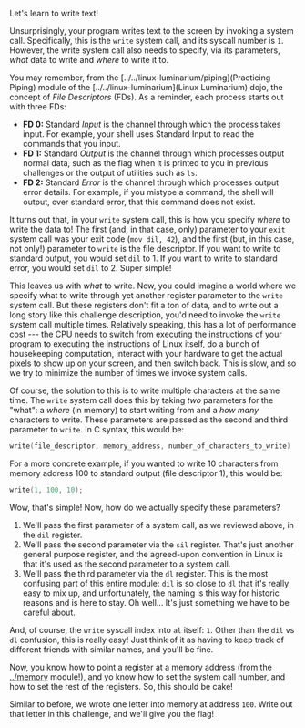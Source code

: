 Let's learn to write text!

Unsurprisingly, your program writes text to the screen by invoking a system call.
Specifically, this is the `write` system call, and its syscall number is `1`.
However, the write system call also needs to specify, via its parameters, _what_ data to write and _where_ to write it to.

You may remember, from the [../../linux-luminarium/piping](Practicing Piping) module of the [../../linux-luminarium](Linux Luminarium) dojo, the concept of _File Descriptors_ (FDs).
As a reminder, each process starts out with three FDs:

- **FD 0:** Standard *Input* is the channel through which the process takes input. For example, your shell uses Standard Input to read the commands that you input.
- **FD 1:** Standard *Output* is the channel through which processes output normal data, such as the flag when it is printed to you in previous challenges or the output of utilities such as `ls`.
- **FD 2:** Standard *Error* is the channel through which processes output error details. For example, if you mistype a command, the shell will output, over standard error, that this command does not exist.

It turns out that, in your `write` system call, this is how you specify _where_ to write the data to!
The first (and, in that case, only) parameter to your `exit` system call was your exit code (`mov dil, 42`), and the first (but, in this case, not only!) parameter to `write` is the file descriptor.
If you want to write to standard output, you would set `dil` to 1.
If you want to write to standard error, you would set `dil` to 2.
Super simple!

This leaves us with _what_ to write.
Now, you could imagine a world where we specify what to write through yet another register parameter to the `write` system call.
But these registers don't fit a ton of data, and to write out a long story like this challenge description, you'd need to invoke the `write` system call multiple times.
Relatively speaking, this has a lot of performance cost --- the CPU needs to switch from executing the instructions of your program to executing the instructions of Linux itself, do a bunch of housekeeping computation, interact with your hardware to get the actual pixels to show up on your screen, and then switch back.
This is slow, and so we try to minimize the number of times we invoke system calls.

Of course, the solution to this is to write multiple characters at the same time.
The `write` system call does this by taking _two_ parameters for the "what": a _where_ (in memory) to start writing from and a _how many_ characters to write.
These parameters are passed as the second and third parameter to `write`.
In C syntax, this would be:

```c
write(file_descriptor, memory_address, number_of_characters_to_write)
```

For a more concrete example, if you wanted to write 10 characters from memory address 100 to standard output (file descriptor 1), this would be:

```c
write(1, 100, 10);
```

Wow, that's simple!
Now, how do we actually specify these parameters?

1. We'll pass the first parameter of a system call, as we reviewed above, in the `dil` register.
2. We'll pass the second parameter via the `sil` register.
   That's just another general purpose register, and the agreed-upon convention in Linux is that it's used as the second parameter to a system call.
3. We'll pass the third parameter via the `dl` register.
   This is the most confusing part of this entire module: `dil` is so close to `dl` that it's really easy to mix up, and unfortunately, the naming is this way for historic reasons and is here to stay.
   Oh well...
   It's just something we have to be careful about.

And, of course, the `write` syscall index into `al` itself: `1`.
Other than the `dil` vs `dl` confusion, this is really easy!
Just think of it as having to keep track of different friends with similar names, and you'll be fine.

Now, you know how to point a register at a memory address (from the [../memory](Memory) module!), and yo know how to set the system call number, and how to set the rest of the registers.
So, this should be cake!

Similar to before, we wrote one letter into memory at address `100`.
Write out that letter in this challenge, and we'll give you the flag!
